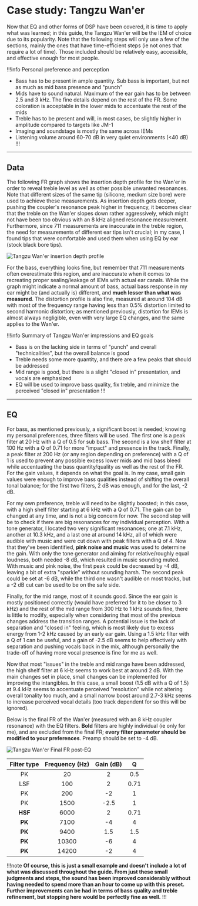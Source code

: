 # Case study: Tangzu Wan'er

Now that EQ and other forms of DSP have been covered, it is time to apply what was learned; in this guide, the Tangzu Wan'er will be the IEM of choice due to its popularity. Note that the following steps will only use a few of the sections, mainly the ones that have time-efficient steps (ie not ones that require a lot of time). Those included should be relatively easy, accessible, and effective enough for most people. 

!!!info Personal preference and perception
- Bass has to be present in ample quantity. Sub bass is important, but not as much as mid bass presence and "punch"
- Mids have to sound natural. Maximum of the ear gain has to be between 2.5 and 3 kHz. The fine details depend on the rest of the FR. Some coloration is acceptable in the lower mids to accentuate the rest of the mids
- Treble has to be present and will, in most cases, be slightly higher in amplitude compared to targets like JM-1 
- Imaging and soundstage is mostly the same across IEMs 
- Listening volume around 60-70 dB in very quiet environments (<40 dB)
!!!

***
## Data 
The following FR graph shows the insertion depth profile for the Wan'er in order to reveal treble level as well as other possible unwanted resonances. Note that different sizes of the same tip (silicone, medium size bore) were used to achieve these measurements. As insertion depth gets deeper, pushing the coupler's resonance peak higher in frequency, it becomes clear that the treble on the Wan'er slopes down rather aggressively, which might not have been too obvious with an 8 kHz aligned resonance measurement. Furthermore, since 711 measurements are inaccurate in the treble region, the need for measurements of different ear tips isn't crucial; in my case, I found tips that were comfortable and used them when using EQ by ear (stock black bore tips). 

![Tangzu Wan'er insertion depth profile](https://i.postimg.cc/Hj17Dw0H/Waner-Insertion-Depth.jpg)

For the bass, everything looks fine, but remember that 711 measurements often overestimate this region, and are inaccurate when it comes to recreating proper sealing/leakage of IEMs with actual ear canals. While the graph might indicate a normal amount of bass, actual bass response in my ear might be (and actually is) different, and **much lesser than what was measured**. The distortion profile is also fine, measured at around 104 dB with most of the frequency range having less than 0.5% distortion limited to second harmonic distortion; as mentioned previously, distortion for IEMs is almost always negligible, even with very large EQ changes, and the same applies to the Wan'er.

!!!info Summary of Tangzu Wan'er impressions and EQ goals
- Bass is on the lacking side in terms of "punch" and overall "technicalities", but the overall balance is good
- Treble needs some more quantity, and there are a few peaks that should be addressed 
- Mid range is good, but there is a slight "closed in" presentation, and vocals are emphasized
- EQ will be used to improve bass quality, fix treble, and minimize the perceived "closed in" presentation
!!!

***
## EQ

For bass, as mentioned previously, a significant boost is needed; knowing my personal preferences, three filters will be used. The first one is a peak filter at 20 Hz with a Q of 0.5 for sub bass. The second is a low shelf filter at 100 Hz with a Q of 0.71 for more "impact" and presence in the track. Finally, a peak filter at 200 Hz (or any region depending on preference) with a Q of 1 is used to prevent any possible excess lower mids and mid bass bleed while accentuating the bass quantity/quality as well as the rest of the FR. For the gain values, it depends on what the goal is. In my case, small gain values were enough to improve bass qualities instead of shifting the overall tonal balance; for the first two filters, 2 dB was enough, and for the last, -2 dB.

For my own preference, treble will need to be slightly boosted; in this case, with a high shelf filter starting at 6 kHz with a Q of 0.71. The gain can be changed at any time, and is not a big concern for now. The second step will be to check if there are big resonances for my individual perception. With a tone generator, I located two very significant resonances; one at 7.1 kHz, another at 10.3 kHz, and a last one at around 14 kHz, all of which were audible with music and were cut down with peak filters with a Q of 4. Now that they've been identified, **pink noise and music** was used to determine the gain. With only the tone generator and aiming for relative/roughly equal loudness, both needed -8 dB, which resulted in music sounding muted. With music and pink noise, the first peak could be decreased by -4 dB, leaving a bit of extra "sparkle" without sounding harsh. The second peak could be set at -6 dB, while the third one wasn't audible on most tracks, but a -2 dB cut can be used to be on the safe side.

Finally, for the mid range, most of it sounds good. Since the ear gain is mostly positioned correctly (would have preferred for it to be closer to 3 kHz) and the rest of the mid range from 300 Hz to 1 kHz sounds fine, there is little to modify, especially when considering that most of the previous changes address the transition ranges. A potential issue is the lack of separation and "closed in" feeling, which is most likely due to excess energy from 1-2 kHz caused by an early ear gain. Using a 1.5 kHz filter with a Q of 1 can be useful, and a gain of -2.5 dB seems to help effectively with separation and pushing vocals back in the mix, although personally the trade-off of having more vocal presence is fine for me as well.

Now that most "issues" in the treble and mid range have been addressed, the high shelf filter at 6 kHz seems to work best at around 2 dB. With the main changes set in place, small changes can be implemented for improving the intangibles. In this case, a small boost (1.5 dB with a Q of 1.5) at 9.4 kHz seems to accentuate perceived "resolution" while not altering overall tonality too much, and a small narrow boost around 2.7-3 kHz seems to increase perceived vocal details (too track dependent for so this will be ignored).

Below is the final FR of the Wan'er (measured with an 8 kHz coupler resonance) with the EQ filters. **Bold** filters are highly individual (ie only for me), and are excluded from the final FR; **every filter parameter should be modified to your preferences**. Preamp should be set to -4 dB.

![Tangzu Wan'er Final FR post-EQ](https://i.postimg.cc/TP5Gb4mN/Waner-Study-Case.png)

Filter type | Frequency (Hz) | Gain (dB) | Q |
:-:|:-:|:-:|:-:|
PK | 20 | 2 | 0.5 | 
LSF | 100 | 2 | 0.71 | 
PK | 200 | -2 | 1 |
PK | 1500 | -2.5 | 1 |
**HSF** | 6000 | 2 | 0.71 |
**PK** | 7100 | -4 | 4 |
**PK** | 9400 | 1.5 | 1.5 |
**PK** | 10300 | -6 | 4 |
**PK** | 14200 | -2 | 4 |

!!!note
**Of course, this is just a small example and doesn't include a lot of what was discussed throughout the guide. From just these small judgments and steps, the sound has been improved considerably without having needed to spend more than an hour to come up with this preset. Further improvements can be had in terms of bass quality and treble refinement, but stopping here would be perfectly fine as well.**
!!!

